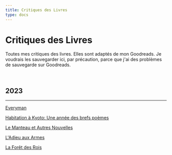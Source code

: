 ```yaml
---
title: Critiques des Livres
type: docs
---
```


# Critiques des Livres

Toutes mes critiques des livres. Elles sont adaptés de mon Goodreads. Je voudrais les sauvegarder
ici, par précaution,  parce que j'ai des problèmes de sauvegarde sur Goodreads.

&nbsp;  

## 2023
___
[Everyman](/fr/bookreviews/everyman)

[Habitation à Kyoto: Une année des brefs poèmes](/fr/bookreviews/kyoto_dwellings/)

[Le Manteau et Autres Nouvelles](/fr/bookreviews/theovercoat/)

[L'Adieu aux Armes](/fr/bookreviews/afarewelltoarms/)

[La Forêt des Rois](/fr/bookreviews/theforest/)
